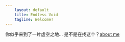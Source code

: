 ```yaml
---
    layout: default
    title: Endless Void
    tagline: Welcome!
---
```


你似乎来到了一片虚空之地... 是不是在找这个？[about me](/about/)
